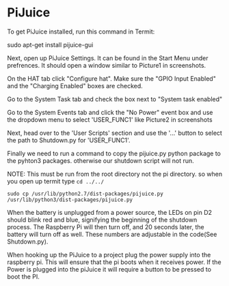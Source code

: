 # PiJuice

To get PiJuice installed, run this command in Termit:

sudo apt-get install pijuice-gui

Next, open up PiJuice Settings. It can be found in the Start Menu under prefrences. It should open a window similar to Picture1 in screenshots.

On the HAT tab click "Configure hat".
Make sure the "GPIO Input Enabled" and the "Charging Enabled" boxes are checked.

Go to the System Task tab and check the box next to "System task enabled"

Go to the System Events tab and click the "No Power" event box and use the dropdown menu to select 'USER_FUNC1' like Picture2 in screenshots

Next, head over to the 'User Scripts' section and use the '...' button to select the path to Shutdown.py for 'USER_FUNC1'. 

Finally we need to run a command to copy the pijuice.py python package to the pyhton3 packages. otherwise our shutdown script will not run.

NOTE: This must be run from the root directory not the pi directory. so when you open up termit type ```cd ../../```

```
sudo cp /usr/lib/python2.7/dist-packages/pijuice.py /usr/lib/python3/dist-packages/pijuice.py
```

When the battery is unplugged from a power source, the LEDs on pin D2 should blink red and blue, signifying the beginning of the shutdown process. The Raspberry Pi will then turn off, and 20 seconds later, the battery will turn off as well. These numbers are adjustable in the code(See Shutdown.py).


When hooking up the PiJuice to a project plug the power supply into the raspberry pi. This will ensure that the pi boots when it receives power. If the Power is plugged into the piJuice it will require a button to be pressed to boot the PI. 
